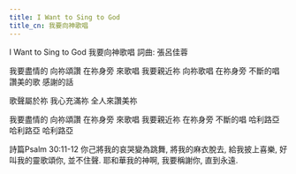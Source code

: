 ```yaml
---
title: I Want to Sing to God
title_cn: 我要向神歌唱
---
```


I Want to Sing to God
我要向神歌唱
詞曲: 張呂佳蓉

我要盡情的
向祢頌讚
在祢身旁
來歌唱
我要親近祢
向祢歌唱
在祢身旁
不斷的唱
讚美的歌
感謝的話

歌聲屬於祢
我心充滿祢
全人來讚美祢

我要盡情的
向祢頌讚
在祢身旁
來歌唱
我要親近祢
在祢身旁
不斷的唱
哈利路亞
哈利路亞
哈利路亞

詩篇Psalm 30:11-12
你己將我的哀哭變為跳舞,
​將我的麻衣脫去, 給我披上喜樂, 
好叫我的靈歌頌你, 並不住聲.
耶和華我的神啊, 我要稱謝你, 直到永遠.